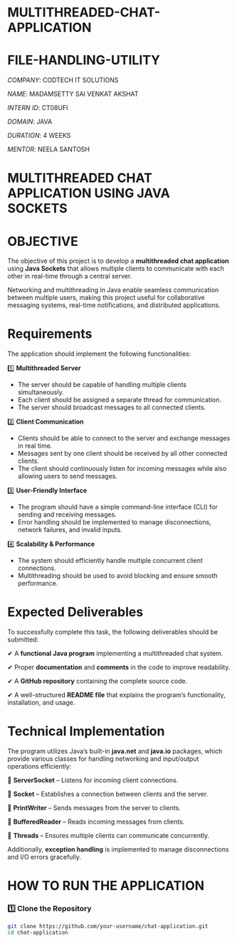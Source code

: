 # MULTITHREADED-CHAT-APPLICATION

# FILE-HANDLING-UTILITY

*COMPANY*: CODTECH IT SOLUTIONS

*NAME*: MADAMSETTY SAI VENKAT AKSHAT

*INTERN ID*: CT08UFI

*DOMAIN*: JAVA

*DURATION*: 4 WEEKS

*MENTOR*: NEELA SANTOSH

# MULTITHREADED CHAT APPLICATION USING JAVA SOCKETS  

# OBJECTIVE  
The objective of this project is to develop a **multithreaded chat application** using **Java Sockets** that allows multiple clients to communicate with each other in real-time through a central server.  

Networking and multithreading in Java enable seamless communication between multiple users, making this project useful for collaborative messaging systems, real-time notifications, and distributed applications.  

# Requirements  
The application should implement the following functionalities:  

1️⃣ **Multithreaded Server**  

- The server should be capable of handling multiple clients simultaneously.  
- Each client should be assigned a separate thread for communication.  
- The server should broadcast messages to all connected clients.  

2️⃣ **Client Communication**  

- Clients should be able to connect to the server and exchange messages in real time.  
- Messages sent by one client should be received by all other connected clients.  
- The client should continuously listen for incoming messages while also allowing users to send messages.  

3️⃣ **User-Friendly Interface**  

- The program should have a simple command-line interface (CLI) for sending and receiving messages.  
- Error handling should be implemented to manage disconnections, network failures, and invalid inputs.  

4️⃣ **Scalability & Performance**  

- The system should efficiently handle multiple concurrent client connections.  
- Multithreading should be used to avoid blocking and ensure smooth performance.  

# Expected Deliverables  
To successfully complete this task, the following deliverables should be submitted:  

✔ A **functional Java program** implementing a multithreaded chat system.  

✔ Proper **documentation** and **comments** in the code to improve readability.  

✔ A **GitHub repository** containing the complete source code.  

✔ A well-structured **README file** that explains the program’s functionality, installation, and usage.  

# Technical Implementation  
The program utilizes Java’s built-in **java.net** and **java.io** packages, which provide various classes for handling networking and input/output operations efficiently:  

🔹 **ServerSocket** – Listens for incoming client connections.  

🔹 **Socket** – Establishes a connection between clients and the server.  

🔹 **PrintWriter** – Sends messages from the server to clients.  

🔹 **BufferedReader** – Reads incoming messages from clients.  

🔹 **Threads** – Ensures multiple clients can communicate concurrently.  

Additionally, **exception handling** is implemented to manage disconnections and I/O errors gracefully.  

# HOW TO RUN THE APPLICATION  

### 1️⃣ Clone the Repository  
```bash
git clone https://github.com/your-username/chat-application.git
cd chat-application
```
